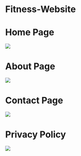 # Fitness-Website
# Home Page
<img src="./KPPHYS/assests/img/screenshot 1.0.png" style="width:80px , heigth:80px">

# About Page
<img src="./KPPHYS/assests/img/About SS.png">

# Contact Page
<img src="./KPPHYS/assests/img/Contact SS.png">

# Privacy Policy
<img src="./KPPHYS/assests/img/Privacy Policy SS.png">